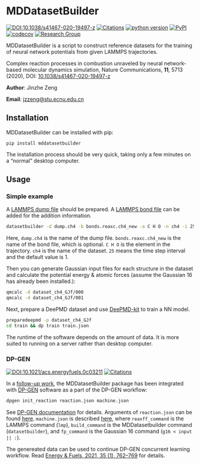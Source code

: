 # MDDatasetBuilder

[![DOI:10.1038/s41467-020-19497-z](https://img.shields.io/badge/DOI-10.1038%2Fs41467--020--19497--z-blue)](https://doi.org/10.1038/s41467-020-19497-z)
[![Citations](https://citations.njzjz.win/10.1038/s41467-020-19497-z)](https://doi.org/10.1038/s41467-020-19497-z)
[![python version](https://img.shields.io/pypi/pyversions/mddatasetbuilder.svg?logo=python&logoColor=white)](https://pypi.org/project/mddatasetbuilder)
[![PyPI](https://img.shields.io/pypi/v/mddatasetbuilder.svg)](https://pypi.org/project/mddatasetbuilder)
[![codecov](https://codecov.io/gh/njzjz/mddatasetbuilder/branch/master/graph/badge.svg)](https://codecov.io/gh/njzjz/mddatasetbuilder)
[![Research Group](https://img.shields.io/website-up-down-green-red/https/computchem.cn.svg?label=Research%20Group)](https://computchem.cn)

MDDatasetBuilder is a script to construct reference datasets for the training of neural network potentials from given LAMMPS trajectories.

Complex reaction processes in combustion unraveled by neural network-based molecular dynamics simulation, Nature Communications, **11**, 5713 (2020), DOI: [10.1038/s41467-020-19497-z](https://doi.org/10.1038/s41467-020-19497-z)

**Author**: Jinzhe Zeng

**Email**: jzzeng@stu.ecnu.edu.cn

## Installation

MDDatasetBuilder can be installed with pip:

```
pip install mddatasetbuilder
```

The installation process should be very quick, taking only a few minutes on a “normal” desktop computer. 

## Usage
### Simple example

A [LAMMPS dump file](https://lammps.sandia.gov/doc/dump.html) should be prepared. A [LAMMPS bond file](http://lammps.sandia.gov/doc/fix_reax_bonds.html) can be added for the addition information.

```bash
datasetbuilder -d dump.ch4 -b bonds.reaxc.ch4_new -a C H O -n ch4 -i 25
```

Here, `dump.ch4` is the name of the dump file. `bonds.reaxc.ch4_new` is the name of the bond file, which is optional. `C H O` is the element in the trajectory. `ch4` is the name of the dataset. `25` means the time step interval and the default value is 1.

Then you can generate Gaussian input files for each structure in the dataset and calculate the potential energy & atomic forces (assume the Gaussian 16 has already been installed.):

```bash
qmcalc -d dataset_ch4_GJf/000
qmcalc -d dataset_ch4_GJf/001
```

Next, prepare a DeePMD dataset and use [DeePMD-kit](https://github.com/deepmodeling/deepmd-kit) to train a NN model.

```bash
preparedeepmd -p dataset_ch4_GJf
cd train && dp train train.json
```

The runtime of the software depends on the amount of data. It is more suited to running on a server rather than desktop computer.

### DP-GEN
[![DOI:10.1021/acs.energyfuels.0c03211](https://img.shields.io/badge/DOI-10.1021%2Facs.energyfuels.0c03211-blue)](https://doi.org/10.1021/acs.energyfuels.0c03211)
[![Citations](https://citations.njzjz.win/10.1021/acs.energyfuels.0c03211)](https://doi.org/10.1021/acs.energyfuels.0c03211)

In a [follow-up work](10.1021/acs.energyfuels.0c03211), the MDDatasetBuilder package has been integrated with [DP-GEN](https://github.com/deepmodeling/dpgen) software as a part of the DP-GEN workflow:
```bash
dpgen init_reaction reaction.json machine.json
```
See [DP-GEN documentation](https://docs.deepmodeling.com/projects/dpgen/en/devel/init/init-reaction.html) for details. Arguments of `reaction.json` can be found [here](https://docs.deepmodeling.com/projects/dpgen/en/devel/init/init-reaction-jdata.html). `machine.json` is described [here](https://docs.deepmodeling.com/projects/dpgen/en/devel/init/init-reaction-mdata.html), where
`reaxff_command` is the LAMMPS command (`lmp`), `build_command` is the MDDatasetbuilder command (`datasetbuilder`), and `fp_command` is the Gaussian 16 command (`g16 < input || :`).

The genereated data can be used to continue DP-GEN concurrent learning workflow. Read [Energy & Fuels, 2021, 35 (1), 762–769](https://doi.org/10.1021/acs.energyfuels.0c03211) for details.
